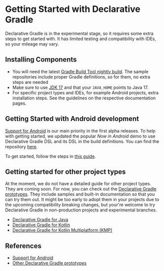 # Getting Started with Declarative Gradle

Declarative Gradle is in the experimental stage,
so it requires some extra steps to get started with.
It has limited testing and compatibility with IDEs,
so your mileage may vary.

## Installing Components

- You will need the latest [Gradle Build Tool nightly build](https://gradle.org/nightly/).
  The sample repositories include proper Gradle definitions,
  so for them, no extra steps are needed
- Make sure to use [JDK 17](https://www.oracle.com/fr/java/technologies/downloads/#java17) and
  that your `JAVA_HOME` points to Java 17.
- For specific project types and IDEs, for example Android projects, extra installation steps.
  See the guidelines on the respective documentation pages.

## Getting Started with Android development

[Support for Android](../android/README.md) is our main priority in the first alpha releases.
To help with getting started,
we updated the popular _Now in Android_ demo to use Declarative Gradle DSL and its DSL in the build definitions.
You can find the repository [here](https://github.com/gradle/nowinandroid/tree/main-declarative).

To get started, follow the steps in [this guide](../android/README.md#3-getting-started-with-nowinandroid).

## Getting started for other project types

At the moment, we do not have a detailed guide for other project types.
They are coming soon.
For now, you can check out the [Declarative Gradle prototypes](../../early-prototypes/README.md).
They include samples and built-in documentation so that you can try them out.
It might be too early to adopt them in your projects due to the upcoming compatibility breaking changes,
but your're welcome to try Declarative Gradle in non-production projects and experimental branches.

- [Declarative Gradle for Java](../../unified-prototype/README.md#java)
- [Declarative Gradle for Kotlin](../../unified-prototype/README.md#kotlin-jvm)
- [Declarative Gradle for Kotlin Multiplatform (KMP)](../../unified-prototype/README.md#kotlin-kmp)

## References

- [Support for Android](../android/README.md)
- [Other Declarative Gradle prototypes](../../early-prototypes/README.md)
